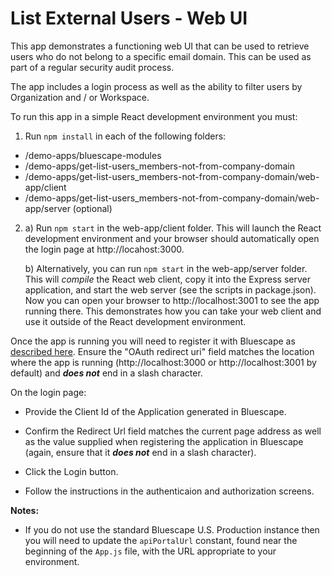 # List External Users - Web UI
This app demonstrates a functioning web UI that can be used to retrieve users who do not belong to a specific email domain. This can be used as part of a regular security audit process.

The app includes a login process as well as the ability to filter users by Organization and / or Workspace.

To run this app in a simple React development environment you must:

1. Run `npm install` in each of the following folders:
- /demo-apps/bluescape-modules
- /demo-apps/get-list-users_members-not-from-company-domain
- /demo-apps/get-list-users_members-not-from-company-domain/web-app/client
- /demo-apps/get-list-users_members-not-from-company-domain/web-app/server (optional)

2. a) Run `npm start` in the web-app/client folder. This will launch the React development environment and your browser should automatically open the login page at http://locahost:3000.

    b) Alternatively, you can run `npm start` in the web-app/server folder. This will *compile* the React web client, copy it into the Express server application, and start the web server (see the scripts in package.json). Now you can open your browser to http://localhost:3001 to see the app running there. This demonstrates how you can take your web client and use it outside of the React development environment.

Once the app is running you will need to register it with Bluescape as [described here](https://api.apps.us.bluescape.com/docs/page/app-auth#appendix1). Ensure the "OAuth redirect uri" field matches the location where the app is running (http://localhost:3000 or http://localhost:3001 by default) and ***does not*** end in a slash character.

On the login page:

- Provide the Client Id of the Application generated in Bluescape.

- Confirm the Redirect Url field matches the current page address as well as the value supplied when registering the application in Bluescape (again, ensure that it ***does not*** end in a slash character).

- Click the Login button.

- Follow the instructions in the authenticaion and authorization screens.

**Notes:**

- If you do not use the standard Bluescape U.S. Production instance then you will need to update the `apiPortalUrl` constant, found near the beginning of the `App.js` file, with the URL appropriate to your environment.
